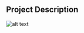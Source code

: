 ## Project Description

![alt text](https://github.com/learning-zone/Bootstrap-CSS/blob/master/assets/simple-sidebar.png "simple-sidebar")
